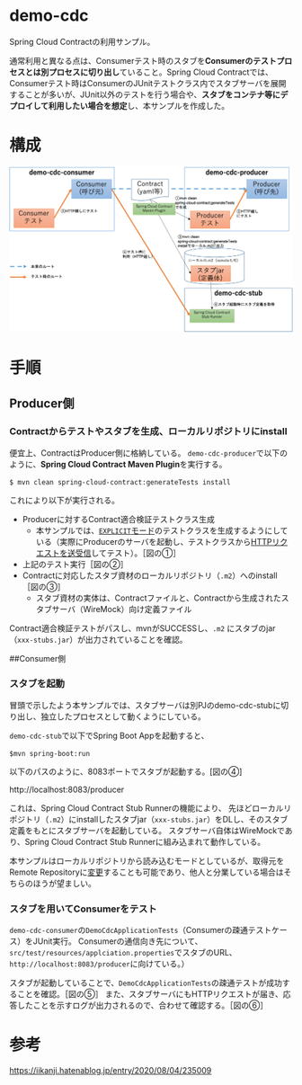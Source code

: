 # demo-cdc
Spring Cloud Contractの利用サンプル。

通常利用と異なる点は、Consumerテスト時のスタブを**Consumerのテストプロセスとは別プロセスに切り出し**ていること。Spring Cloud Contractでは、Consumerテスト時はConsumerのJUnitテストクラス内でスタブサーバを展開することが多いが、JUnit以外のテストを行う場合や、**スタブをコンテナ等にデプロイして利用したい場合を想定**し、本サンプルを作成した。


# 構成
![構成図](demo-cdc.png)

# 手順
## Producer側

### Contractからテストやスタブを生成、ローカルリポジトリにinstall

便宜上、ContractはProducer側に格納している。
`demo-cdc-producer`で以下のように、**Spring Cloud Contract Maven Plugin**を実行する。

```
$ mvn clean spring-cloud-contract:generateTests install
```

これにより以下が実行される。

- Producerに対するContract適合検証テストクラス生成
  - 本サンプルでは、[`EXPLICIT`モード](https://docs.spring.io/spring-cloud-contract/docs/current/reference/htmlsingle/#flows-provider-non-spring-producer)のテストクラスを生成するようにしている（実際にProducerのサーバを起動し、テストクラスから[HTTPリクエストを送受信](https://cloud.spring.io/spring-cloud-contract/reference/html/project-features.html#features-context-paths)してテスト）。［図の①］
- 上記のテスト実行［図の②］
- Contractに対応したスタブ資材のローカルリポジトリ（`.m2`）へのinstall［図の③］
  - スタブ資材の実体は、Contractファイルと、Contractから生成されたスタブサーバ（WireMock）向け定義ファイル

Contract適合検証テストがパスし、mvnがSUCCESSし、`.m2` にスタブのjar（`xxx-stubs.jar`）が出力されていることを確認。



##Consumer側
### スタブを起動
冒頭で示したよう本サンプルでは、スタブサーバは別PJのdemo-cdc-stubに切り出し、独立したプロセスとして動くようにしている。

`demo-cdc-stub`で以下でSpring Boot Appを起動すると、

```
$mvn spring-boot:run
```

以下のパスのように、8083ポートでスタブが起動する。[図の④]

http://localhost:8083/producer

これは、Spring Cloud Contract Stub Runnerの機能により、
先ほどローカルリポジトリ（`.m2`）にinstallしたスタブjar（`xxx-stubs.jar`）をDLし、そのスタブ定義をもとにスタブサーバを起動している。
スタブサーバ自体はWireMockであり、Spring Cloud Contract Stub Runnerに組み込まれて動作している。

本サンプルはローカルリポジトリから読み込むモードとしているが、取得元をRemote Repositoryに[変更](https://cloud.spring.io/spring-cloud-contract/reference/html/project-features.html#features-stub-runner-downloading-stub)することも可能であり、他人と分業している場合はそちらのほうが望ましい。

### スタブを用いてConsumerをテスト
`demo-cdc-consumer`の`DemoCdcApplicationTests`（Consumerの疎通テストケース）をJUnit実行。
Consumerの通信向き先について、`src/test/resources/applciation.properties`でスタブのURL、`http://localhost:8083/producer`に向けている。）

スタブが起動していることで、`DemoCdcApplicationTests`の疎通テストが成功することを確認。［図の⑤］
また、スタブサーバにもHTTPリクエストが届き、応答したことを示すログが出力されるので、合わせて確認する。［図の⑥］


# 参考
 https://iikanji.hatenablog.jp/entry/2020/08/04/235009
